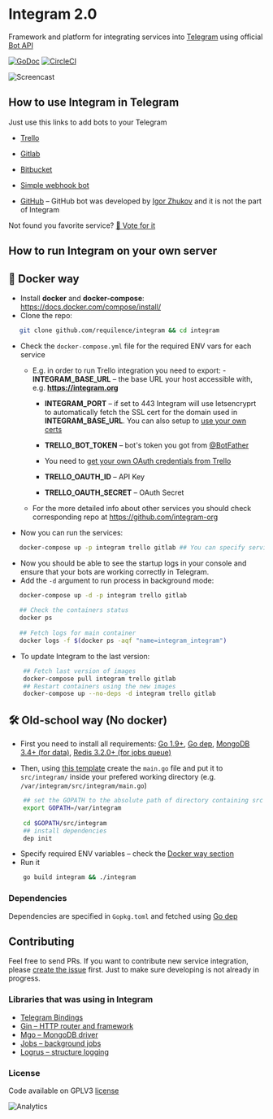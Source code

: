 Integram 2.0
===========

Framework and platform for integrating services into [Telegram](https://telegram.org) using official [Bot API](https://core.telegram.org/bots/api)

[![GoDoc](https://godoc.org/github.com/Requilence/integram?status.svg)](https://godoc.org/github.com/requilence/integram) [![CircleCI](https://img.shields.io/circleci/project/requilence/integram.svg)](https://circleci.com/gh/requilence/integram)

![Screencast](https://st.integram.org/img/screencast4.gif)

How to use Integram in Telegram
------------------
Just use this links to add bots to your Telegram
* [Trello](https://t.me/trello_bot?start=f_github)
* [Gitlab](https://t.me/gitlab_bot?start=f_github)
* [Bitbucket](https://t.me/bitbucket_bot?start=f_github)
* [Simple webhook bot](https://t.me/bullhorn_bot?start=f_github)

* [GitHub](https://telegram.me/githubbot) – GitHub bot was developed by [Igor Zhukov](https://github.com/zhukov) and it is not the part of Integram

Not found you favorite service? [🤘 Vote for it](https://telegram.me/integram_bot?start=vote)

How to run Integram on your own server
------------------

🐳 Docker way
------------------
- Install **docker** and **docker-compose**: https://docs.docker.com/compose/install/
- Clone the repo:
```bash
   git clone github.com/requilence/integram && cd integram
```

- Check the `docker-compose.yml` file for the required ENV vars for each service
    - E.g. in order to run Trello integration you need to export: 
    	    - **INTEGRAM_BASE_URL** – the base URL your host accessible with, e.g. **https://integram.org**
	    - **INTEGRAM_PORT** – if set to 443 Integram will use letsencryprt to automatically fetch the SSL cert for the domain used in **INTEGRAM_BASE_URL**. You can also setup to [use your own certs](https://github.com/requilence/integram/blob/master/HOWTO#use-ssl-cert-files-instead-of-letsencrypt)

	    - **TRELLO_BOT_TOKEN** – bot's token you got from [@BotFather](https://t.me/botfather)
	    - You need to [get your own OAuth credentials from Trello](https://trello.com/app-key)
	    - **TRELLO_OAUTH_ID** – API Key
	    - **TRELLO_OAUTH_SECRET** – OAuth Secret
    
    - For the more detailed info about other services you should check corresponding repo at https://github.com/integram-org
- Now you can run the services:
```bash
   docker-compose up -p integram trello gitlab ## You can specify services you want to run
```
- Now you should be able to see the startup logs in your console and ensure that your bots are working correctly in Telegram.
- Add the `-d` argument to run process in background mode:
```bash
   docker-compose up -d -p integram trello gitlab
   
   ## Check the containers status
   docker ps
   
   ## Fetch logs for main container
   docker logs -f $(docker ps -aqf "name=integram_integram")   
```
- To update Integram to the last version:
```bash
    ## Fetch last version of images
    docker-compose pull integram trello gitlab
    ## Restart containers using the new images
    docker-compose up --no-deps -d integram trello gitlab
```


🛠 Old-school way (No docker)
------------------
- First you need to install all requirements: [Go 1.9+](https://golang.org/doc/install), [Go dep](https://github.com/golang/dep#setup), [MongoDB 3.4+ (for data)](https://docs.mongodb.com/manual/administration/install-community/), [Redis 3.2.0+ (for jobs queue)](https://redis.io/download)

- Then, using [this template](https://github.com/requilence/integram/blob/master/cmd/single-process-mode/main.go) 
 create the `main.go` file and put it to `src/integram/` inside your prefered working directory (e.g. `/var/integram/src/integram/main.go`)

```bash
    ## set the GOPATH to the absolute path of directory containing src directory that you have created
    export GOPATH=/var/integram
    
    cd $GOPATH/src/integram
    ## install dependencies
    dep init
```

- Specify required ENV variables – check the [Docker way section](https://github.com/requilence/integram#🐳-docker-way)
- Run it
```bash
    go build integram && ./integram
```

### Dependencies

Dependencies are specified in `Gopkg.toml` and fetched using [Go dep](https://github.com/golang/dep)

Contributing
------------------
Feel free to send PRs. If you want to contribute new service integration, please [create the issue](https://integram.org/issues/new) first. Just to make sure developing is not already in progress.

### Libraries that was using in Integram

* [Telegram Bindings](https://github.com/go-telegram-bot-api/telegram-bot-api)
* [Gin – HTTP router and framework](https://github.com/gin-gonic/gin)
* [Mgo – MongoDB driver](https://github.com/go-mgo/mgo)
* [Jobs – background jobs](https://github.com/albrow/jobs)
* [Logrus – structure logging](https://github.com/sirupsen/logrus)


### License
Code available on GPLV3 [license](https://github.com/requilence/integram/blob/master/LICENSE)

![Analytics](https://ga-beacon.appspot.com/UA-80266491-1/github_readme)
